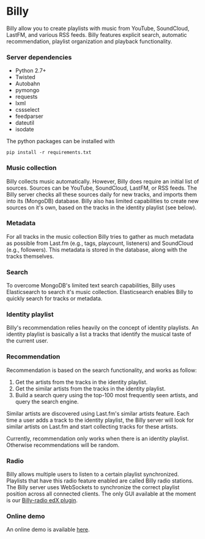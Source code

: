 # Billy
Billy allow you to create playlists with music from YouTube, SoundCloud, LastFM, and various RSS feeds. Billy features explicit search, automatic recommendation, playlist organization and playback functionality.


### Server dependencies
* Python 2.7+
* Twisted
* Autobahn
* pymongo
* requests
* lxml
* cssselect
* feedparser
* dateutil
* isodate

The python packages can be installed with

    pip install -r requirements.txt


### Music collection
Billy collects music automatically. However, Billy does require an initial list of sources. Sources can be YouTube, SoundCloud, LastFM, or RSS feeds. The Billy server checks all these sources daily for new tracks, and imports them into its (MongoDB) database. Billy also has limited capabilities to create new sources on it's own, based on the tracks in the identity playlist (see below).


### Metadata
For all tracks in the music collection Billy tries to gather as much metadata as possible from Last.fm (e.g., tags, playcount, listeners) and SoundCloud (e.g., followers). This metadata is stored in the database, along with the tracks themselves.


### Search
To overcome MongoDB's limited text search capabilities, Billy uses Elasticsearch to search it's music collection. Elasticsearch enables Billy to quickly search for tracks or metadata.


### Identity playlist
Billy's recommendation relies heavily on the concept of identity playlists. An identity playlist is basically a list a tracks that identify the musical taste of the current user.


### Recommendation
Recommendation is based on the search functionality, and works as follow:

1. Get the artists from the tracks in the identity playlist.
2. Get the similar artists from the tracks in the identity playlist.
3. Build a search query using the top-100 most frequently seen artists, and query the search engine.

Similar artists are discovered using Last.fm's similar artists feature. Each time a user adds a track to the identity playlist, the Billy server will look for similar artists on Last.fm and start collecting tracks for these artists.

Currently, recommendation only works when there is an identity playlist. Otherwise recommendations will be random.


### Radio
Billy allows multiple users to listen to a certain playlist synchronized. Playlists that have this radio feature enabled are called Billy radio stations. The Billy server uses WebSockets to synchronize the correct playlist position across all connected clients. The only GUI available at the moment is our [Billy-radio edX plugin](https://github.com/egbertbouman/billy-radio).


### Online demo
An online demo is available [here](http://musesync.ewi.tudelft.nl:8000/billy/).

